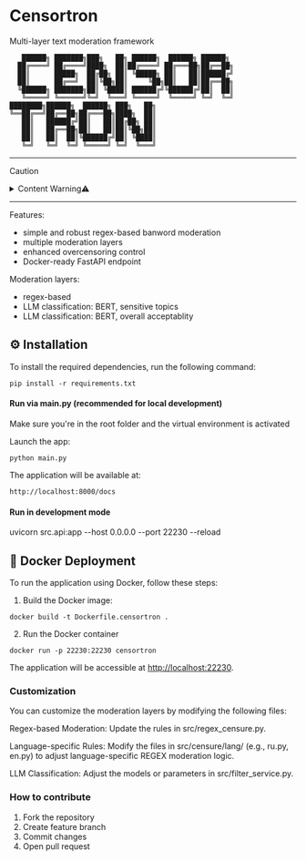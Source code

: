 # Censortron

Multi-layer text moderation framework

```
   ██████╗ ███████╗███╗   ██╗ ██████╗  ██████╗ ██████╗ 
  ██╔════╝ ██╔════╝████╗  ██║██╔════╝ ██╔═══██╗██╔══██╗
  ██║      █████╗  ██╔██╗ ██║ ╚█████╗ ██║   ██║██████╔╝
  ██║      ██╔══╝  ██║╚██╗██║     ╚██╗██║   ██║██╔══██╗
  ╚██████╗ ███████╗██║ ╚████║ ██████╔╝╚██████╔╝██║  ██║
   ╚═════╝ ╚══════╝╚═╝  ╚═══╝ ╚═════╝  ╚═════╝ ╚═╝  ╚═╝
████████╗██████╗  ██████╗ ███╗   ██╗
╚══██╔══╝██╔══██╗██╔═══██╗████╗  ██║
   ██║   ██████╔╝██║   ██║██╔██╗ ██║
   ██║   ██╔══██╗██║   ██║██║╚██╗██║
   ██║   ██║  ██║╚██████╔╝██║ ╚████║
   ╚═╝   ╚═╝  ╚═╝ ╚═════╝ ╚═╝  ╚═══╝
```

---

> [!CAUTION]
> <details><summary>Content Warning⚠️</summary>
>
> **Important Notice Regarding Repository Content**  
> This framework contains explicit language examples and moderation patterns that include:
>
> - **Offensive terminology**
> - **Sensitive lexical patterns**
> - **Profanity** (both explicit and masked variations)
>
> </details>

---

Features:

- simple and robust regex-based banword moderation
- multiple moderation layers
- enhanced overcensoring control
- Docker-ready FastAPI endpoint

Moderation layers:

- regex-based
- LLM classification: BERT, sensitive topics
- LLM classification: BERT, overall acceptablity

## ⚙️ Installation

To install the required dependencies, run the following command:

```
pip install -r requirements.txt
```

#### Run via main.py (recommended for local development)

Make sure you're in the root folder and the virtual environment is activated

Launch the app:

```
python main.py
```

The application will be available at:

```
http://localhost:8000/docs
```

#### Run in development mode

uvicorn src.api:app --host 0.0.0.0 --port 22230 --reload

## 🐳 Docker Deployment

To run the application using Docker, follow these steps:

1. Build the Docker image:

```
docker build -t Dockerfile.censortron .
```

2. Run the Docker container

```
docker run -p 22230:22230 censortron
```

The application will be accessible at <http://localhost:22230>.

### Customization

You can customize the moderation layers by modifying the following files:

Regex-based Moderation: Update the rules in src/regex_censure.py.

Language-specific Rules: Modify the files in src/censure/lang/ (e.g., ru.py, en.py) to adjust language-specific REGEX moderation logic.

LLM Classification: Adjust the models or parameters in src/filter_service.py.

### How to contribute

1. Fork the repository
2. Create feature branch
3. Commit changes
4. Open pull request
